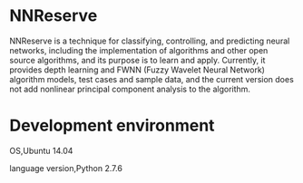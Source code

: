 # NNReserve
NNReserve is a technique for classifying, controlling, and predicting neural networks, including the implementation of algorithms and other open source algorithms, and its purpose is to learn and apply. Currently, it provides depth learning and FWNN (Fuzzy Wavelet Neural Network) algorithm models, test cases and sample data, and the current version does not add nonlinear principal component analysis to the algorithm.

# Development environment
OS,Ubuntu 14.04

language version,Python 2.7.6

